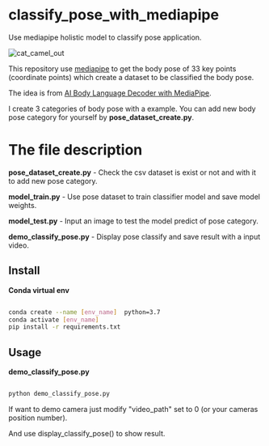 # classify_pose_with_mediapipe
Use mediapipe holistic model to classify pose application.  

![cat_camel_out](https://user-images.githubusercontent.com/19554347/129997232-cf2d084e-b8d0-417b-9885-b2895689bee6.gif)   

This repository use [mediapipe](https://github.com/google/mediapipe) to get the body pose of 33 key points (coordinate points) which create a dataset to be classified the body pose.  

The idea is from [AI Body Language Decoder with MediaPipe](https://youtu.be/We1uB79Ci-w).   

I create 3 categories of body pose with a  example. You can add new body pose category for yourself by **pose_dataset_create.py**.   

# The file description

**pose_dataset_create.py** - Check the csv dataset is exist or not and with it to add new pose category.    

**model_train.py** - Use pose dataset to train classifier model and save model weights.

**model_test.py** - Input an image to test the model predict of pose category.   

**demo_classify_pose.py** - Display pose classify and save result with a input video.

## Install

**Conda virtual env**

```bash

conda create --name [env_name]  python=3.7
conda activate [env_name]
pip install -r requirements.txt

```

## Usage

**demo_classify_pose.py**

```bash

python demo_classify_pose.py

```

If want to demo camera just modify "video_path" set to 0 (or your cameras position number).   

And use display_classify_pose() to show result.  
